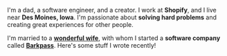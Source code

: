 I'm a dad, a software engineer, and a creator. I work at **Shopify**, and I live near **Des Moines, Iowa**. I'm passionate about **solving hard problems** and creating great experiences for other people.

I'm married to a [**wonderful wife**](https://briannelarson.com), with whom I started a **software company** called [**Barkpass**](https://www.barkpass.com). Here's some stuff I wrote recently!

